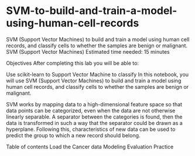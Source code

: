 # SVM-to-build-and-train-a-model-using-human-cell-records
SVM (Support Vector Machines) to build and train a model using human cell records, and classify cells to whether the samples are benign or malignant.
SVM (Support Vector Machines)
Estimated time needed: 15 minutes

Objectives
After completing this lab you will be able to:

Use scikit-learn to Support Vector Machine to classify
In this notebook, you will use SVM (Support Vector Machines) to build and train a model using human cell records, and classify cells to whether the samples are benign or malignant.

SVM works by mapping data to a high-dimensional feature space so that data points can be categorized, even when the data are not otherwise linearly separable. A separator between the categories is found, then the data is transformed in such a way that the separator could be drawn as a hyperplane. Following this, characteristics of new data can be used to predict the group to which a new record should belong.

Table of contents
Load the Cancer data
Modeling
Evaluation
Practice
